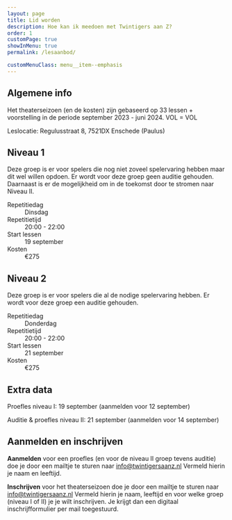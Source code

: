 ```yaml
---
layout: page
title: Lid worden
description: Hoe kan ik meedoen met Twintigers aan Z?
order: 1
customPage: true
showInMenu: true
permalink: /lesaanbod/

customMenuClass: menu__item--emphasis
---
```


## Algemene info

Het theaterseizoen (en de kosten) zijn gebaseerd op 33 lessen + voorstelling in de periode september 2023 - juni 2024. VOL = VOL

Leslocatie: Regulusstraat 8, 7521DX Enschede (Paulus)

## Niveau 1

Deze groep is er voor spelers die nog niet zoveel spelervaring hebben maar dit wel willen opdoen. Er wordt voor deze groep geen auditie gehouden. Daarnaast is er de mogelijkheid om in de toekomst door te stromen naar Niveau II.

<dl class="info-table">
  <dt>Repetitiedag</dt>
  <dd>Dinsdag</dd>

  <dt>Repetitietijd</dt>
  <dd>20:00 - 22:00</dd>

  <dt>Start lessen</dt>
  <dd>19 september</dd>

  <dt>Kosten</dt>
  <dd>€275</dd>
</dl>

## Niveau 2

Deze groep is er voor spelers die al de nodige spelervaring hebben. Er wordt voor deze groep een auditie gehouden.

<dl class="info-table">
  <dt>Repetitiedag</dt>
  <dd>Donderdag</dd>

  <dt>Repetitietijd</dt>
  <dd>20:00 - 22:00</dd>

  <dt>Start lessen</dt>
  <dd>21 september</dd>

  <dt>Kosten</dt>
  <dd>€275</dd>
</dl>

## Extra data

Proefles niveau I: 19 september (aanmelden voor 12 september)

Auditie & proefles niveau II: 21 september (aanmelden voor 14 september)

## Aanmelden en inschrijven

**Aanmelden** voor een proefles (en voor de niveau II groep tevens auditie) doe je door een mailtje te sturen naar [info@twintigersaanz.nl](mailto:info@twintigersaanz.nl)
Vermeld hierin je naam en leeftijd.

**Inschrijven** voor het theaterseizoen doe je door een mailtje te sturen naar [info@twintigersaanz.nl](mailto:info@twintigersaanz.nl) Vermeld hierin je naam, leeftijd en voor welke groep (niveau I of II) je je wilt inschrijven. Je krijgt dan een digitaal inschrijfformulier per mail toegestuurd.
